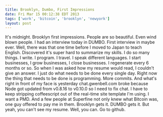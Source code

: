 ```yaml
---
title: Brooklyn, Dumbo, First Impressions
date: Fri Mar 15 00:12:38 EDT 2013
tags: ['work', 'bitcoin', 'brooklyn', 'newyork']
layout: post
---
```



It's midnight. Brooklyn first impressions. People are so beautiful. Even wind blown people. I had an interview today in DUMBO. First interview in maybe ever. Well, there was that one time before I moved to Japan to teach English. Discovered it's super hard to summarize my skills. I do so many things. I write. I program. I travel. I speak different languages. I start businesses, I grow businesses, I close businesses. I regenerate every 6 months or so. So when I was asked how my resume would read, I couldn't give an answer. I just do what needs to be done every single day. Right now the thing that needs to be done is programming. More commits. And what's right in front of my face is yesterday chat.gwenbell.com broke because Node got updated from v0.8.16 to v0.10.0 so I need to fix chat. I have to keep stripping coffeescript out of the real-time site template I'm using. I want a PMD. And a few people at Superfine not only knew what Bitcoin was, one guy offered to pay me in them. Brooklyn gets it. DUMBO gets it. But yeah, you can't see my resume. Well, you can. Go to github.